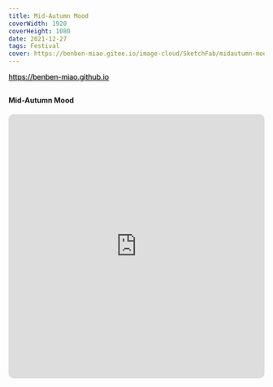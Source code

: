 ```yaml
---
title: Mid-Autumn Mood
coverWidth: 1920
coverHeight: 1080
date: 2021-12-27
tags: Festival
cover: https://benben-miao.gitee.io/image-cloud/SketchFab/midautumn-moon.jpg
---
```


<!-- <div style="background-color: #eeeeee; width: 120px; padding:5px 20px; border-radius: 3px;">Read More</div> -->
<!-- more -->

<div class="card">
  <a href="https://benben-miao.github.io" style="text-shadow: 1px 1px 3px #888;">https://benben-miao.github.io</a>
</div>

## 
#### Mid-Autumn Mood

<div class="frame">
  <iframe frameborder="0" allowfullscreen mozallowfullscreen="true" webkitallowfullscreen="true" allow="fullscreen; autoplay; vr" 
  style="width: 100%; height: 520px; border-radius: 10px;" 
  src="https://sketchfab.com/models/1bc61d056d934523a3de63d713ce3377/embed?autospin=1">
  </iframe>
</div>